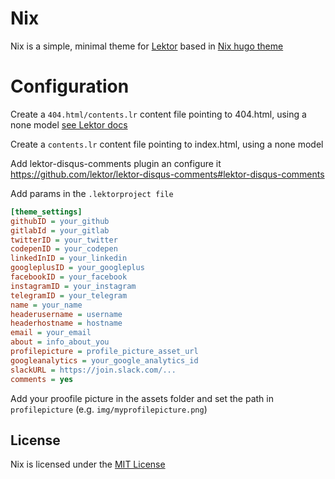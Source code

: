 # Nix

Nix is a simple, minimal theme for [Lektor](https://www.getlektor.com/) based in [Nix hugo theme](https://github.com/LordMathis/hugo-theme-nix)

# Configuration

Create a `404.html/contents.lr` content file pointing to 404.html, using a none model [see Lektor docs](https://www.getlektor.com/docs/guides/error-pages)

Create a `contents.lr` content file pointing to index.html, using a none model

Add lektor-disqus-comments plugin an configure it https://github.com/lektor/lektor-disqus-comments#lektor-disqus-comments

Add params in the `.lektorproject file`

```ini
[theme_settings]
githubID = your_github
gitlabId = your_gitlab
twitterID = your_twitter
codepenID = your_codepen
linkedInID = your_linkedin
googleplusID = your_googleplus
facebookID = your_facebook
instagramID = your_instagram
telegramID = your_telegram
name = your_name
headerusername = username
headerhostname = hostname
email = your_email
about = info_about_you
profilepicture = profile_picture_asset_url
googleanalytics = your_google_analytics_id
slackURL = https://join.slack.com/...
comments = yes
```

Add your proofile picture in the assets folder and set the path in `profilepicture` (e.g. `img/myprofilepicture.png`)

## License

Nix is licensed under the [MIT License](LICENSE.md)
